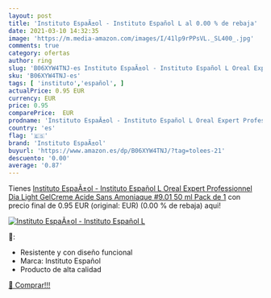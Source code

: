```yaml
---
layout: post
title: 'Instituto EspaÃ±ol - Instituto Español L al 0.00 % de rebaja'
date: 2021-03-10 14:32:35
image: 'https://m.media-amazon.com/images/I/41lp9rPPsVL._SL400_.jpg'
comments: true
category: ofertas
author: ring
slug: 'B06XYW4TNJ-es Instituto EspaÃ±ol - Instituto Español L Oreal Expert...'
sku: 'B06XYW4TNJ-es'
tags: [ 'instituto','español', ]
actualPrice: 0.95 EUR
currency: EUR
price: 0.95
comparePrice:  EUR
prodname: 'Instituto EspaÃ±ol - Instituto Español L Oreal Expert Professionnel Dia Light GelCreme Acide Sans Amoniaque #9.01 50 ml  Pack de 1'
country: 'es'
flag: '🇪🇸'
brand: 'Instituto EspaÃ±ol'
buyurl: 'https://www.amazon.es/dp/B06XYW4TNJ/?tag=tolees-21'
descuento: '0.00'
average: '0.87'
---
```


Tienes [Instituto EspaÃ±ol - Instituto Español L Oreal Expert Professionnel Dia Light GelCreme Acide Sans Amoniaque #9.01 50 ml  Pack de 1](https://www.amazon.es/dp/B06XYW4TNJ/?tag=tolees-21) con precio final de  0.95 EUR (original:  EUR) (0.00 %  de rebaja) aqui!

[![Instituto EspaÃ±ol - Instituto Español L](https://m.media-amazon.com/images/I/41lp9rPPsVL._SL400_.jpg)](https://www.amazon.es/dp/B06XYW4TNJ/?tag=tolees-21)

🔎:

- Resistente y con diseño funcional
- Marca: Instituto Español
- Producto de alta calidad

[🛒 Comprar!!!](https://www.amazon.es/dp/B06XYW4TNJ/?tag=tolees-21)
